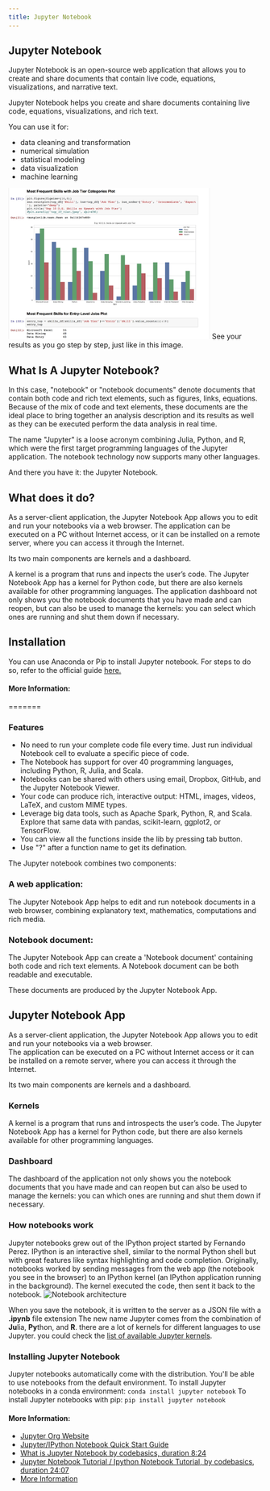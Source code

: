 ```yaml
---
title: Jupyter Notebook
---
```

## Jupyter Notebook

Jupyter Notebook is an open-source web application that allows you to create and share documents that contain live code, equations, visualizations, and narrative text.

Jupyter Notebook helps you create and share documents containing live code, equations, visualizations, and rich text.   
 
You can use it for:
* data cleaning and transformation
* numerical simulation
* statistical modeling
* data visualization
* machine learning

<img src="https://github.com/indianmoody/images/blob/master/guide_fcc/guides_jupyter_snap.jpeg" width="400" height="300" />
See your results as you go step by step, just like in this image.

## What Is A Jupyter Notebook?

In this case, "notebook" or "notebook documents" denote documents that contain both code and rich text elements, such as figures, links, equations. Because of the mix of code and text elements, these documents are the ideal place to bring together an analysis description and its results as well as they can be executed perform the data analysis in real time.

The name "Jupyter" is a loose acronym combining Julia, Python, and R, which were the first target programming languages of the Jupyter application. The notebook technology now supports many other languages.

And there you have it: the Jupyter Notebook.

## What does it do? 

As a server-client application, the Jupyter Notebook App allows you to edit and run your notebooks via a web browser. The application can be executed on a PC without Internet access, or it can be installed on a remote server, where you can access it through the Internet.

Its two main components are kernels and a dashboard.

A kernel is a program that runs and inpects the user’s code. The Jupyter Notebook App has a kernel for Python code, but there are also kernels available for other programming languages. The application dashboard not only shows you the notebook documents that you have made and can reopen, but can also be used to manage the kernels: you can select which ones are running and shut them down if necessary.

## Installation
You can use Anaconda or Pip to install Jupyter notebook.
For steps to do so, refer to the official guide 
<a href='https://jupyter.readthedocs.io/en/latest/install.html'> here.</a>

#### More Information:
<!-- Please add any articles you think might be helpful to read before writing the article -->

=======
### Features
* No need to run your complete code file every time. Just run individual Notebook cell to evaluate a specific piece of code.
* The Notebook has support for over 40 programming languages, including Python, R, Julia, and Scala.
* Notebooks can be shared with others using email, Dropbox, GitHub, and the Jupyter Notebook Viewer.
* Your code can produce rich, interactive output: HTML, images, videos, LaTeX, and custom MIME types.
* Leverage big data tools, such as Apache Spark, Python, R, and Scala. Explore that same data with pandas, scikit-learn, ggplot2, or TensorFlow.
* You can view all the functions inside the lib by pressing tab button.
* Use "?" after a function name to get its defination.


The Jupyter notebook combines two components:

### A web application:  

The Jupyter Notebook App helps to edit and run notebook documents in a web browser,  combining explanatory text, mathematics, computations and rich media.

### Notebook document:

The Jupyter Notebook App can create a 'Notebook document' containing both code and rich text elements. A Notebook document can be both readable and executable.

These documents are produced by the Jupyter Notebook App.

## Jupyter Notebook App
As a server-client application, the Jupyter Notebook App allows you to edit and run your notebooks via a web browser.  
The application can be executed on a PC without Internet access or it can be installed on a remote server, where you can access it through the Internet.  

Its two main components are kernels and a dashboard.

### Kernels
A kernel is a program that runs and introspects the user’s code. The Jupyter Notebook App has a kernel for Python code, but there are also kernels available for other programming languages.

### Dashboard
The dashboard of the application not only shows you the notebook documents that you have made and can reopen but can also be used to manage the kernels: you can which ones are running and shut them down if necessary.

### How notebooks work
Jupyter notebooks grew out of the IPython project started by Fernando Perez. IPython is an interactive shell, similar to the normal Python shell but with great features like syntax highlighting and code completion. Originally, notebooks worked by sending messages from the web app (the notebook you see in the browser) to an IPython kernel (an IPython application running in the background). The kernel executed the code, then sent it back to the notebook.
![Notebook architecture](https://jupyter.readthedocs.io/en/latest/_images/notebook_components.png)

When you save the notebook, it is written to the server as a JSON file with a **.ipynb** file extension
The new name Jupyter comes from the combination of **Ju**lia, **Py**thon, and **R**. there are a lot of kernels for different languages to use Jupyter. you could check the [list of available Jupyter kernels](https://github.com/jupyter/jupyter/wiki/Jupyter-kernels).

### Installing Jupyter Notebook
Jupyter notebooks automatically come with the distribution. You'll be able to use notebooks from the default environment.
To install Jupyter notebooks in a conda environment: `conda install jupyter notebook`
To install Jupyter notebooks with pip: `pip install jupyter notebook`

#### More Information:
* [Jupyter Org Website](http://jupyter.org)
* [Jupyter/IPython Notebook Quick Start Guide](http://jupyter-notebook-beginner-guide.readthedocs.io/en/latest/what_is_jupyter.html)
* [What is Jupyter Notebook by codebasics, duration 8:24](https://www.youtube.com/watch?v=q_BzsPxwLOE)
* [Jupyter Notebook Tutorial / Ipython Notebook Tutorial, by codebasics, duration 24:07](https://www.youtube.com/watch?v=EEEZX_0FMEc)
* [More Information](https://www.datacamp.com/community/tutorials/tutorial-jupyter-notebook)
